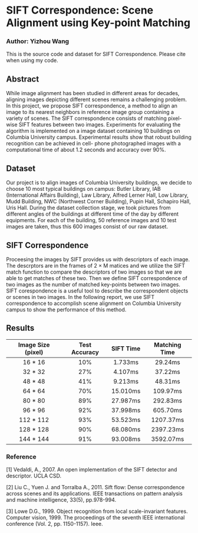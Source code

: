 # SIFT Correspondence: Scene Alignment using Key-point Matching
### Author: Yizhou Wang

This is the source code and dataset for SIFT Correspondence. Please cite when using my code.

## Abstract

While image alignment has been studied in different areas for decades, aligning images depicting different scenes remains a challenging problem. In this project, we propose SIFT correspondence, a method to align an image to its nearest neighbors in reference image group containing a variety of scenes. The SIFT correspondence consists of matching pixel-wise SIFT features between two images. Experiments for evaluating the algorithm is implemented on a image dataset containing 10 buildings on Columbia University campus. Experimental results show that robust building recognition can be achieved in cell- phone photographed images with a computational time of about 1.2 seconds and accuracy over 90%.

## Dataset

Our project is to align images of Columbia University buildings, we decide to choose 10 most typical buildings on campus: Butler Library, IAB (International Affairs Building), Law Library, Alfred Lerner Hall, Low Library, Mudd Building, NWC (Northwest Corner Building), Pupin Hall, Schapiro Hall, Uris Hall. During the dataset collection stage, we took pictures from different angles of the buildings at different time of the day by different equipments. For each of the building, 50 reference images and 10 test images are taken, thus this 600 images consist of our raw dataset.

## SIFT Correspondence

Proceesing the images by SIFT provides us with descriptors of each image. The descrptors are in the frames of 2 × M matices and we utilize the SIFT match function to compare the descriptors of two images so that we are able to get matches of these two.
Then we define SIFT correspondence of two images as the number of matched key-points between two images. SIFT corespondence is a useful tool to describe the correspondent objects or scenes in two images.
In the following report, we use SIFT correspondence to accomplish scene alignment on Columbia University campus to show the performance of this method.

## Results

| Image Size (pixel) | Test Accuracy | SIFT Time | Matching Time |
|:------------------:|:-------------:|:---------:|:-------------:| 
| 16 * 16            | 10%           | 1.733ms   | 29.24ms       |
| 32 * 32            | 27%           | 4.107ms   | 37.22ms       |
| 48 * 48            | 41%           | 9.213ms   | 48.31ms       |
| 64 * 64            | 70%           | 15.010ms  | 109.97ms      |
| 80 * 80            | 89%           | 27.987ms  | 292.83ms      |
| 96 * 96            | 92%           | 37.998ms  | 605.70ms      |
| 112 * 112          | 93%           | 53.523ms  | 1207.37ms     |
| 128 * 128          | 90%           | 68.080ms  | 2397.23ms     |
| 144 * 144          | 91%           | 93.008ms  | 3592.07ms     |

### Reference

[1] Vedaldi, A., 2007. An open implementation of the SIFT detector and descriptor. UCLA CSD.

[2] Liu C., Yuen J. and Torralba A., 2011. Sift flow: Dense correspondence across scenes and its applications. IEEE transactions on pattern analysis and machine intelligence, 33(5), pp.978-994.

[3] Lowe D.G., 1999. Object recognition from local scale-invariant features. Computer vision, 1999. The proceedings of the seventh IEEE international conference (Vol. 2, pp. 1150-1157). Ieee.
